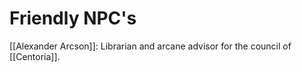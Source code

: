 # Friendly NPC's
[[Alexander Arcson]]: Librarian and arcane advisor for the council of [[Centoria]].






